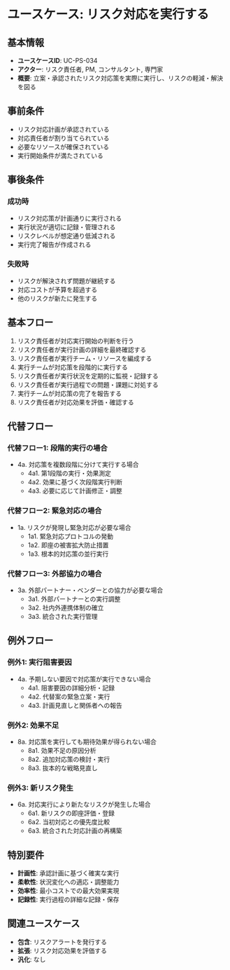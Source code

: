 # ユースケース: リスク対応を実行する

## 基本情報
- **ユースケースID**: UC-PS-034
- **アクター**: リスク責任者, PM, コンサルタント, 専門家
- **概要**: 立案・承認されたリスク対応策を実際に実行し、リスクの軽減・解決を図る

## 事前条件
- リスク対応計画が承認されている
- 対応責任者が割り当てられている
- 必要なリソースが確保されている
- 実行開始条件が満たされている

## 事後条件
### 成功時
- リスク対応策が計画通りに実行される
- 実行状況が適切に記録・管理される
- リスクレベルが想定通り低減される
- 実行完了報告が作成される

### 失敗時
- リスクが解決されず問題が継続する
- 対応コストが予算を超過する
- 他のリスクが新たに発生する

## 基本フロー
1. リスク責任者が対応実行開始の判断を行う
2. リスク責任者が実行計画の詳細を最終確認する
3. リスク責任者が実行チーム・リソースを編成する
4. 実行チームが対応策を段階的に実行する
5. リスク責任者が実行状況を定期的に監視・記録する
6. リスク責任者が実行過程での問題・課題に対処する
7. 実行チームが対応策の完了を報告する
8. リスク責任者が対応効果を評価・確認する

## 代替フロー
### 代替フロー1: 段階的実行の場合
- 4a. 対応策を複数段階に分けて実行する場合
  - 4a1. 第1段階の実行・効果測定
  - 4a2. 効果に基づく次段階実行判断
  - 4a3. 必要に応じて計画修正・調整

### 代替フロー2: 緊急対応の場合
- 1a. リスクが発現し緊急対応が必要な場合
  - 1a1. 緊急対応プロトコルの発動
  - 1a2. 即座の被害拡大防止措置
  - 1a3. 根本的対応策の並行実行

### 代替フロー3: 外部協力の場合
- 3a. 外部パートナー・ベンダーとの協力が必要な場合
  - 3a1. 外部パートナーとの実行調整
  - 3a2. 社内外連携体制の確立
  - 3a3. 統合された実行管理

## 例外フロー
### 例外1: 実行阻害要因
- 4a. 予期しない要因で対応策が実行できない場合
  - 4a1. 阻害要因の詳細分析・記録
  - 4a2. 代替案の緊急立案・実行
  - 4a3. 計画見直しと関係者への報告

### 例外2: 効果不足
- 8a. 対応策を実行しても期待効果が得られない場合
  - 8a1. 効果不足の原因分析
  - 8a2. 追加対応策の検討・実行
  - 8a3. 抜本的な戦略見直し

### 例外3: 新リスク発生
- 6a. 対応実行により新たなリスクが発生した場合
  - 6a1. 新リスクの即座評価・登録
  - 6a2. 当初対応との優先度比較
  - 6a3. 統合された対応計画の再構築

## 特別要件
- **計画性**: 承認計画に基づく確実な実行
- **柔軟性**: 状況変化への適応・調整能力
- **効率性**: 最小コストでの最大効果実現
- **記録性**: 実行過程の詳細な記録・保存

## 関連ユースケース
- **包含**: リスクアラートを発行する
- **拡張**: リスク対応効果を評価する
- **汎化**: なし